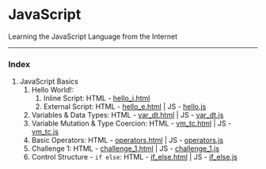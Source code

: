 # JavaScript
Learning the JavaScript Language from the Internet

<hr/>

### Index

1. JavaScript Basics
   1. Hello World!:
      1. Inline Script: HTML - [hello_i.html](https://github.com/Ch-sriram/JavaScript/blob/master/JS%20Basics/hello_i.html)
      2. External Script: HTML - [hello_e.html](https://github.com/Ch-sriram/JavaScript/blob/master/JS%20Basics/hello_e.html) | JS - [hello.js](https://github.com/Ch-sriram/JavaScript/blob/master/JS%20Basics/scripts/hello.js)
   2. Variables & Data Types: HTML - [var_dt.html](https://github.com/Ch-sriram/JavaScript/blob/master/JS%20Basics/var_dt.html) | JS - [var_dt.js](https://github.com/Ch-sriram/JavaScript/blob/master/JS%20Basics/scripts/var_dt.js)
   3. Variable Mutation & Type Coercion: HTML - [vm_tc.html](https://github.com/Ch-sriram/JavaScript/blob/master/JS%20Basics/vm_tc.html) | JS - [vm_tc.js](https://github.com/Ch-sriram/JavaScript/blob/master/JS%20Basics/scripts/vm_tc.js)
   4. Basic Operators: HTML - [operators.html](https://github.com/Ch-sriram/JavaScript/blob/master/JS%20Basics/operators.html) | JS - [operators.js](https://github.com/Ch-sriram/JavaScript/blob/master/JS%20Basics/scripts/operators.js)
   5. Challenge 1: HTML - [challenge_1.html](https://github.com/Ch-sriram/JavaScript/blob/master/JS%20Basics/challenge_1.html) | JS - [challenge_1.js](https://github.com/Ch-sriram/JavaScript/blob/master/JS%20Basics/scripts/challenge_1.js)
   6. Control Structure - <code>if else</code>: HTML - [if_else.html](https://github.com/Ch-sriram/JavaScript/blob/master/JS%20Basics/if_else.html) | JS - [if_else.js](https://github.com/Ch-sriram/JavaScript/blob/master/JS%20Basics/scripts/if_else.js)